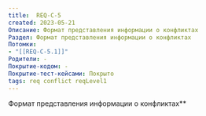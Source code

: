 ```yaml
---
title:  REQ-C-5
created: 2023-05-21
Описание: Формат представления информации о конфликтах
Раздел: Формат представления информации о конфликтах
Потомки:
- "[[REQ-C-5.1]]"
Родители: -
Покрытие-кодом: -
Покрытие-тест-кейсами: Покрыто
tags: req conflict reqLevel1
---
```


Формат представления информации о конфликтах**
